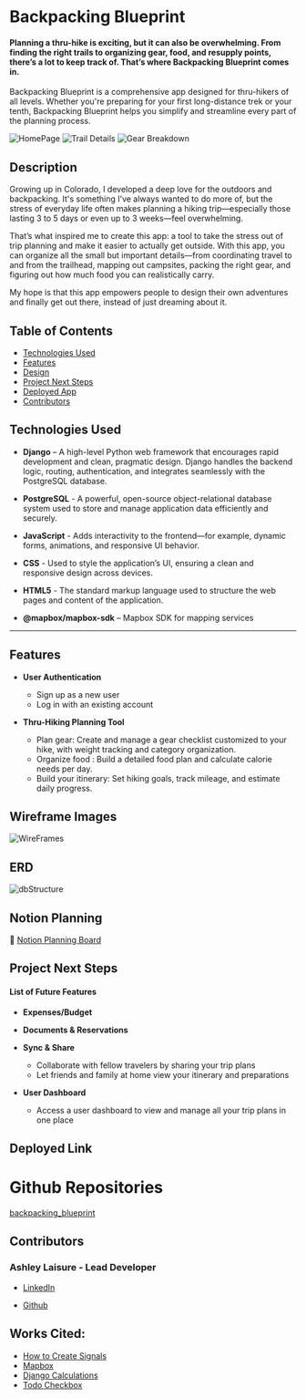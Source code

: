 # Backpacking Blueprint

#### Planning a thru-hike is exciting, but it can also be overwhelming. From finding the right trails to organizing gear, food, and resupply points, there’s a lot to keep track of. That’s where Backpacking Blueprint comes in.

Backpacking Blueprint is a comprehensive app designed for thru-hikers of all levels. Whether you're preparing for your first long-distance trek or your tenth, Backpacking Blueprint helps you simplify and streamline every part of the planning process.

![HomePage](https://file.notion.so/f/f/3b8dbac4-16cd-4f00-aab2-bad15b564ddb/c03f5cea-a55d-4b5a-b49b-36e4f72acdce/Screenshot_2025-06-16_171029.png?table=block&id=21413342-6c96-80ef-b060-e3cdd9bc431b&spaceId=3b8dbac4-16cd-4f00-aab2-bad15b564ddb&expirationTimestamp=1750132800000&signature=gCBXPQzDvXbmJKBeQi_mYYBBSlUqrKnbBje431KDib0&downloadName=Screenshot+2025-06-16+171029.png)
![Trail Details](https://file.notion.so/f/f/3b8dbac4-16cd-4f00-aab2-bad15b564ddb/0971e03b-61c7-47a0-b199-76326763c850/Screenshot_2025-06-16_171057.png?table=block&id=21413342-6c96-8014-b4f8-efbc4d6f7860&spaceId=3b8dbac4-16cd-4f00-aab2-bad15b564ddb&expirationTimestamp=1750132800000&signature=JRyBvZi_YBW0tmjshy71Mjdk_oPioAWkC2aY5FXuq6s&downloadName=Screenshot+2025-06-16+171057.png)
![Gear Breakdown](https://file.notion.so/f/f/3b8dbac4-16cd-4f00-aab2-bad15b564ddb/06be6d2a-cb4e-4cb0-a2b6-9f208a1fbcd4/Screenshot_2025-06-16_171117.png?table=block&id=21413342-6c96-801f-8ebd-ffa0dd543d94&spaceId=3b8dbac4-16cd-4f00-aab2-bad15b564ddb&expirationTimestamp=1750132800000&signature=bnxIovIhZHrt5wgXPMMhP3TZvyUeLUTUyXMj9ciH9oc&downloadName=Screenshot+2025-06-16+171117.png)

## Description

Growing up in Colorado, I developed a deep love for the outdoors and backpacking. It's something I’ve always wanted to do more of, but the stress of everyday life often makes planning a hiking trip—especially those lasting 3 to 5 days or even up to 3 weeks—feel overwhelming.

That’s what inspired me to create this app: a tool to take the stress out of trip planning and make it easier to actually get outside. With this app, you can organize all the small but important details—from coordinating travel to and from the trailhead, mapping out campsites, packing the right gear, and figuring out how much food you can realistically carry.

My hope is that this app empowers people to design their own adventures and finally get out there, instead of just dreaming about it.

## Table of Contents

- [Technologies Used](#technologiesused)
- [Features](#features)
- [Design](#design)
- [Project Next Steps](#nextsteps)
- [Deployed App](#deployment)
- [Contributors](#contributors)

## <a name="technologiesused"></a>Technologies Used

- **Django** – A high-level Python web framework that encourages rapid development and clean, pragmatic design. Django handles the backend logic, routing, authentication, and integrates seamlessly with the PostgreSQL database.

- **PostgreSQL** - A powerful, open-source object-relational database system used to store and manage application data efficiently and securely.

- **JavaScript** - Adds interactivity to the frontend—for example, dynamic forms, animations, and responsive UI behavior.
- **CSS** - Used to style the application’s UI, ensuring a clean and responsive design across devices.
- **HTML5** - The standard markup language used to structure the web pages and content of the application.

- **@mapbox/mapbox-sdk** – Mapbox SDK for mapping services
---

## Features

- **User Authentication**

  - Sign up as a new user
  - Log in with an existing account

- **Thru-Hiking Planning Tool**
  - Plan gear: Create and manage a gear checklist customized to your hike, with weight tracking and category organization.
  - Organize food : Build a detailed food plan and calculate calorie needs per day.
  - Build your itinerary: Set hiking goals, track mileage, and estimate daily progress.

## Wireframe Images

![WireFrames](https://file.notion.so/f/f/3b8dbac4-16cd-4f00-aab2-bad15b564ddb/58af2af8-161e-432d-8a24-545cc8261183/image.png?table=block&id=20813342-6c96-80f8-a587-d15eff90261e&spaceId=3b8dbac4-16cd-4f00-aab2-bad15b564ddb&expirationTimestamp=1750132800000&signature=e5olcIRBBzvsL_1AIPNST6nk4ONTFdV1qrW2Diufgag&downloadName=image.png)

## ERD

![dbStructure](https://file.notion.so/f/f/3b8dbac4-16cd-4f00-aab2-bad15b564ddb/0190afb5-4922-4dbd-844c-7baa716c1b67/image.png?table=block&id=21113342-6c96-801d-a090-d2fbf633f576&spaceId=3b8dbac4-16cd-4f00-aab2-bad15b564ddb&expirationTimestamp=1750132800000&signature=1_DIdW5zmtrtC_WYqkPuFk9CKlXnv6aoW3mewu7RMwM&downloadName=image.png)


## Notion Planning

🔗 [Notion Planning Board](https://www.notion.so/Backpacking-Blueprint-201133426c968053b415dc500678ebc5?source=copy_link)

## <a name="nextsteps"></a>Project Next Steps

#### List of Future Features

- **Expenses/Budget**


- **Documents & Reservations**

- **Sync & Share**

  - Collaborate with fellow travelers by sharing your trip plans
  - Let friends and family at home view your itinerary and preparations

- **User Dashboard**
  - Access a user dashboard to view and manage all your trip plans in one place

## <a name="deployment"></a>Deployed Link

<!-- - [Corner Market](https://corner-market.netlify.app/) -->

# Github Repositories

[backpacking_blueprint](https://github.com/ashleylaisure/backpacking_blueprint.git)


## <a name="contributors"></a>Contributors

### Ashley Laisure - Lead Developer

- [LinkedIn](www.linkedin.com/in/ashley-laisure-6a9475354)

- [Github](https://github.com/ashleylaisure)

## Works Cited:

- [How to Create Signals](https://www.geeksforgeeks.org/how-to-create-and-use-signals-in-django/)
- [Mapbox](https://docs.mapbox.com/help/getting-started/map-developer-journey/)
- [Django Calculations](https://www.youtube.com/watch?v=oHJF9mfswzo)
- [Todo Checkbox](https://www.google.com/search?q=django+todo+checbox+done&sca_esv=5c42990244f538cb&sxsrf=AE3TifPS-YVdOUb3c0Qyf26ikDl2nDHwIQ%3A1749648470145&source=hp&ei=VoRJaPveBqrT5NoPkYuaqAc&iflsig=AOw8s4IAAAAAaEmSZiJY_vt57vZtmKWVmru3mxokqT5j&ved=0ahUKEwj74au8vOmNAxWqKVkFHZGFBnUQ4dUDCBk&uact=5&oq=django+todo+checbox+done&gs_lp=Egdnd3Mtd2l6IhhkamFuZ28gdG9kbyBjaGVjYm94IGRvbmUyBxAhGKABGAoyBxAhGKABGApIikZQAFi-PnAAeACQAQCYAaYBoAG9EaoBBDE4Lja4AQPIAQD4AQGYAhigApYSwgIEECMYJ8ICChAjGIAEGCcYigXCAgsQLhiABBjRAxjHAcICERAuGIAEGLEDGNEDGIMBGMcBwgIIEAAYgAQYsQPCAhEQABiABBixAxiDARjHAxiKBcICDhAuGIAEGLEDGNEDGMcBwgILEAAYgAQYsQMYgwHCAggQLhiABBixA8ICCxAuGIAEGLEDGIMBwgILEC4YgAQYsQMY5QTCAgUQABiABMICBRAuGIAEwgIGEAAYFhgewgIIEAAYgAQYogTCAgUQIRigAcICBRAhGJ8FwgIHECEYChirApgDAJIHBDE3LjegB__6AbIHBDE3Lje4B5YSwgcGMC4xNi44yAdE&sclient=gws-wiz)

